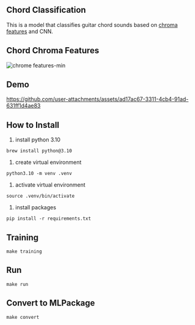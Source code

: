 ## Chord Classification
This is a model that classifies guitar chord sounds based on [chroma features](https://en.wikipedia.org/wiki/Chroma_feature) and CNN.

## Chord Chroma Features
![chrome features-min](https://github.com/user-attachments/assets/b90ef970-1c8c-4410-b835-9a2cc6eda34f)

## Demo
https://github.com/user-attachments/assets/ad17ac67-3311-4cb4-91ad-631ff1d4ae83

## How to Install
1. install python 3.10
```
brew install python@3.10
```

1. create virtual environment
```
python3.10 -m venv .venv
```

1. activate virtual environment
```
source .venv/bin/activate
```

1. install packages
```
pip install -r requirements.txt
```

## Training
```
make training
```

## Run
```
make run
```

## Convert to MLPackage
```
make convert
```